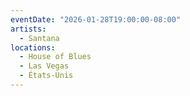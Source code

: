 ```yaml
---
eventDate: "2026-01-28T19:00:00-08:00"
artists:
  - Santana
locations:
  - House of Blues
  - Las Vegas
  - États-Unis
---
```

